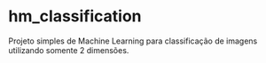 # hm_classification

Projeto simples de Machine Learning para classificação de imagens utilizando somente 2 dimensões.
